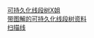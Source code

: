 [可持久化线段树X姐](http://blog.csdn.net/cyendra/article/details/38360939)  
[带图解的可持久化线段树资料](http://www.cnblogs.com/zyf0163/p/4749042.html)  
[扫描线](http://openinx.github.io/2013/01/01/plane-sweep-thinking/)  
